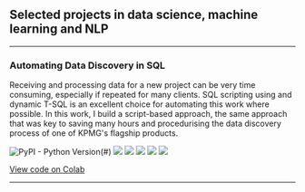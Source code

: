 ## Selected projects in data science, machine learning and NLP

---

### Automating Data Discovery in SQL
Receiving and processing data for a new project can be very time consuming, especially if repeated for many clients. SQL scripting using and dynamic T-SQL is an excellent choice for automating this work where possible. In this work, I build a script-based approach, the same approach that was key to saving many hours and procedurising the data discovery process of one of KPMG's flagship products.  

![PyPI - Python Version](https://img.shields.io/pypi/pyversions/:packageName)(#) 
[![](https://img.shields.io/badge/Python-white?logo=Python)](#) 
[![](https://img.shields.io/badge/Jupyter-white?logo=Jupyter)](#) 
[![](https://img.shields.io/badge/PyTorch-white?logo=pytorch)](#) 
[![](https://img.shields.io/badge/Twitter-white?logo=Twitter)](#) 
[![](https://img.shields.io/badge/HuggingFace_Transformers-white?logo=huggingface)](#)

[View code on Colab](https://colab.research.google.com/drive/1d_q0vUpgwmbN7imUcdsbuDwJ61OuBjvO?usp=sharing)

---
